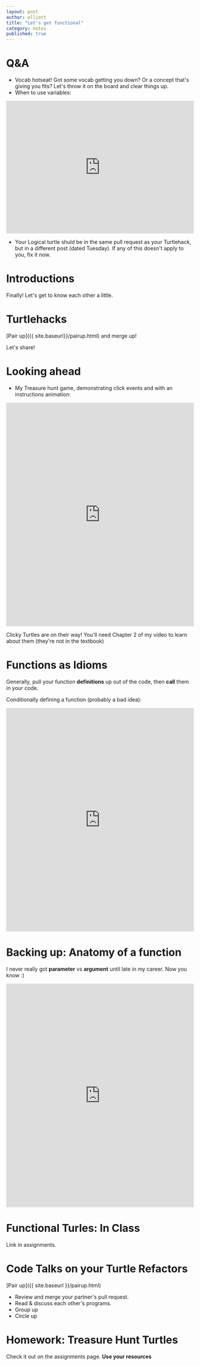 ```yaml
---
layout: post
author: elliott
title: "Let's get functional"
category: notes
published: true
---
```


# Q&A

* Vocab hotseat!  Got some vocab getting you down? Or a concept that's giving you fits? Let's throw it on the board and clear things up.
* When to use variables:

<iframe src="https://trinket.io/embed/python3/ec89a1f1a3" width="100%" height="356" frameborder="0" marginwidth="0" marginheight="0" allowfullscreen></iframe>

* Your Logical turtle shuld be in the same pull request as your Turtlehack, but in a different post (dated Tuesday).  If any of this doesn't apply to you, fix it now.

# Introductions

Finally!  Let's get to know each other a little.

# Turtlehacks

[Pair up]({{ site.baseurl}}/pairup.html) and merge up!

Let's share!

# Looking ahead

* My Treasure hunt game, demonstrating click events and with an instructions animation:
<iframe src="https://trinket.io/embed/python/5c8c1ce975?start=result&outputOnly=true" width="100%" height="600" frameborder="0" marginwidth="0" marginheight="0" allowfullscreen></iframe>

Clicky Turtles are on their way!  You'll need Chapter 2 of my video to learn about them (they're not in the textbook)

# Functions as Idioms

Generally, pull your function **definitions** up out of the code, then **call** them
in your code.

Conditionally defining a function (probably a bad idea):
<iframe src="https://trinket.io/embed/python/1024e17c6f" width="100%" height="600" frameborder="0" marginwidth="0" marginheight="0" allowfullscreen></iframe>

# Backing up: Anatomy of a function

I never really got **parameter** vs **argument** until late in my career.  Now you know :)

<iframe src="https://trinket.io/embed/python/18d7dfc759" width="100%" height="600" frameborder="0" marginwidth="0" marginheight="0" allowfullscreen></iframe>

# Functional Turles: In Class

Link in assignments.

# Code Talks on your Turtle Refactors

[Pair up]({{ site.baseurl }}/pairup.html)

* Review and merge your partner's pull request.
* Read & discuss each other's programs.
* Group up
* Circle up

# Homework: Treasure Hunt Turtles

Check it out on the assignments page.  **Use your resources**
